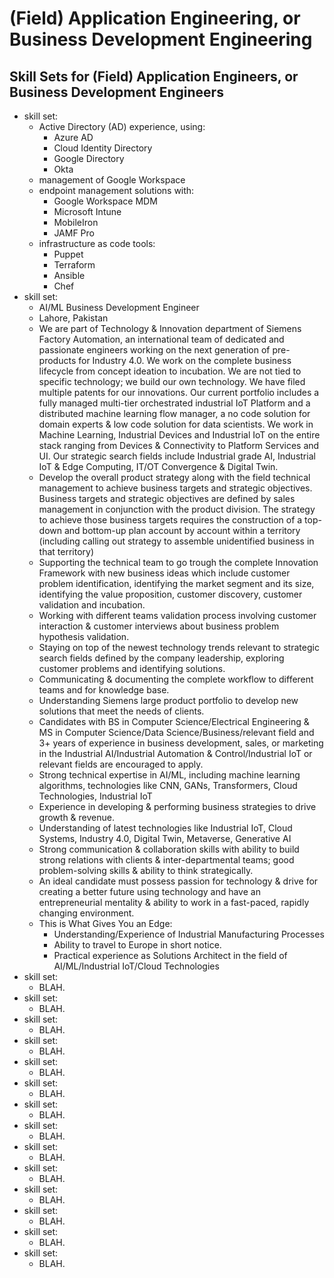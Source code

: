 #	(Field) Application Engineering, or Business Development Engineering



##	Skill Sets for (Field) Application Engineers, or Business Development Engineers


+ skill set:
	- Active Directory (AD) experience, using:
		* Azure AD
		* Cloud Identity Directory
		* Google Directory
		* Okta
	- management of Google Workspace
	- endpoint management solutions with:
		* Google Workspace MDM
		* Microsoft Intune
		* MobileIron
		* JAMF Pro
	- infrastructure as code tools:
		* Puppet
		* Terraform
		* Ansible
		* Chef
+ skill set:
	- AI/ML Business Development Engineer
	- Lahore, Pakistan
	- We are part of Technology & Innovation department of Siemens Factory Automation, an international team of dedicated and passionate engineers working on the next generation of pre-products for Industry 4.0. We work on the complete business lifecycle from concept ideation to incubation. We are not tied to specific technology; we build our own technology. We have filed multiple patents for our innovations. Our current portfolio includes a fully managed multi-tier orchestrated industrial IoT Platform and a distributed machine learning flow manager, a no code solution for domain experts & low code solution for data scientists. We work in Machine Learning, Industrial Devices and Industrial IoT on the entire stack ranging from Devices & Connectivity to Platform Services and UI. Our strategic search fields include Industrial grade AI, Industrial IoT & Edge Computing, IT/OT Convergence & Digital Twin.
	- Develop the overall product strategy along with the field technical management to achieve business targets and strategic objectives. Business targets and strategic objectives are defined by sales management in conjunction with the product division. The strategy to achieve those business targets requires the construction of a top-down and bottom-up plan account by account within a territory (including calling out strategy to assemble unidentified business in that territory)
	- Supporting the technical team to go trough the complete Innovation Framework with new business ideas which include customer problem identification, identifying the market segment and its size, identifying the value proposition, customer discovery, customer validation and incubation.
	- Working with different teams validation process involving customer interaction & customer interviews about business problem hypothesis validation.
	- Staying on top of the newest technology trends relevant to strategic search fields defined by the company leadership, exploring customer problems and identifying solutions.
	- Communicating & documenting the complete workflow to different teams and for knowledge base.
	- Understanding Siemens large product portfolio to develop new solutions that meet the needs of clients.
	- Candidates with BS in Computer Science/Electrical Engineering & MS in Computer Science/Data Science/Business/relevant field and 3+ years of experience in business development, sales, or marketing in the Industrial AI/Industrial Automation & Control/Industrial IoT or relevant fields are encouraged to apply.
	- Strong technical expertise in AI/ML, including machine learning algorithms, technologies like CNN, GANs, Transformers, Cloud Technologies, Industrial IoT
	- Experience in developing & performing business strategies to drive growth & revenue.
	- Understanding of latest technologies like Industrial IoT, Cloud Systems, Industry 4.0, Digital Twin, Metaverse, Generative AI
	- Strong communication & collaboration skills with ability to build strong relations with clients & inter-departmental teams; good problem-solving skills & ability to think strategically.
	- An ideal candidate must possess passion for technology & drive for creating a better future using technology and have an entrepreneurial mentality & ability to work in a fast-paced, rapidly changing environment.
	- This is What Gives You an Edge:
		* Understanding/Experience of Industrial Manufacturing Processes
		* Ability to travel to Europe in short notice.
		* Practical experience as Solutions Architect in the field of AI/ML/Industrial IoT/Cloud Technologies
+ skill set:
	- BLAH.
+ skill set:
	- BLAH.
+ skill set:
	- BLAH.
+ skill set:
	- BLAH.
+ skill set:
	- BLAH.
+ skill set:
	- BLAH.
+ skill set:
	- BLAH.
+ skill set:
	- BLAH.
+ skill set:
	- BLAH.
+ skill set:
	- BLAH.
+ skill set:
	- BLAH.
+ skill set:
	- BLAH.
+ skill set:
	- BLAH.
+ skill set:
	- BLAH.















